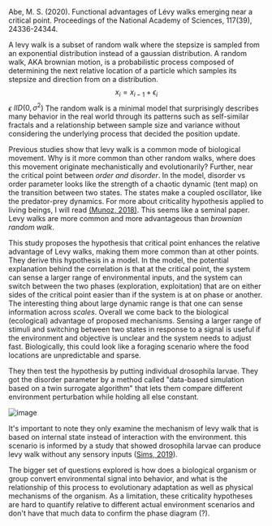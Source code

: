 Abe, M. S. (2020). Functional advantages of Lévy walks emerging near a critical point. Proceedings of the National Academy of Sciences, 117(39), 24336-24344.

A levy walk is a subset of random walk where the stepsize is sampled from an exponential distribution instead of a gaussian distribution. 
A random walk, AKA brownian motion, is a probabilistic process composed of determining the next relative location of a particle which samples its stepsize and direction from on a distribution.
$$x_i = x_{i-1} + \epsilon_i$$
$\epsilon ~$$IID(0,\sigma^2)$
The random walk is a minimal model that surprisingly describes many behavior in the real world through its patterns such as self-similar fractals and a relationship between sample size and variance without considering the underlying process that decided the position update. 

Previous studies show that levy walk is a common mode of biological movement. Why is it more common than other random walks, where does this movement originate mechanistically and evolutionarily?
Further, near the critical point between *order and disorder*. In the model, disorder vs order parameter looks like the strength of a chaotic dynamic (tent map) on the transition between two states. The states make a coupled oscillator, like the predator-prey dynamics. 
For more about criticality hypothesis applied to living beings, I will read [(Munoz, 2018)](https://journals.aps.org/rmp/abstract/10.1103/RevModPhys.90.031001). This seems like a seminal paper.
Levy walks are more common and more advantageous than *brownian random walk*.

This study proposes the hypothesis that critical point enhances the relative advantage of Levy walks, making them more common than at other points.
They derive this hypothesis in a model. In the model, the potential explanation behind the correlation is that at the critical point, the system can sense a larger range of environmental inputs, and the system can switch between the two phases (exploration, exploitation) that are on either sides of the critical point easier than if the system is at on phase or another.
The interesting thing about large dynamic range is that one can sense information across *scales*. 
Overall we come back to the biological (ecological) advantage of proposed mechanisms. Sensing a larger range of stimuli and switching between two states in response to a signal is useful if the environment and objective is unclear and the system needs to adjust fast. Biologically, this could look like a foraging scenario where the food locations are unpredictable and sparse. 

They then test the hypothesis by putting individual drosophila larvae. They got the disorder parameter by a method called "data-based simulation based on a twin surrogate algorithm" that lets them compare different environment perturbation while holding all else constant.  

![image](https://github.com/yufeixiao/graphfei.github.io/assets/51347874/2821725d-ea65-401c-84d5-f3e41af47049)

It's important to note they only examine the mechanism of levy walk that is based on internal state instead of interaction with the environment. this scenario is informed by a study that showed drosophila larvae can produce levy walk without any sensory inputs ([Sims, 2019](https://elifesciences.org/articles/50316)). 

The bigger set of questions explored is how does a biological organism or group convert environmental signal into behavior, and what is the relationship of this process to evolutionary adaptation as well as physical mechanisms of the organism. As a limitation, these criticality hypotheses are hard to quantify relative to different actual environment scenarios and don't have that much data to confirm the phase diagram (?).
